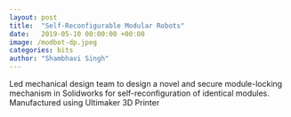 ```yaml
---
layout: post
title:  "Self-Reconfigurable Modular Robots"
date:   2019-05-10 00:00:00 +00:00
image: /modbot-dp.jpeg
categories: bits
author: "Shambhavi Singh"
---
```

Led mechanical design team to design a novel and secure module-locking
mechanism in Solidworks for self-reconfiguration of identical modules. Manufactured using Ultimaker 3D Printer